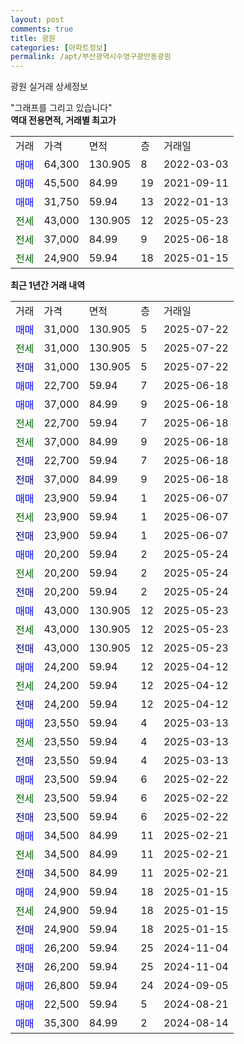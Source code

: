 ```yaml
---
layout: post
comments: true
title: 광원
categories: [아파트정보]
permalink: /apt/부산광역시수영구광안동광원
---
```


광원 실거래 상세정보

<script type="text/javascript">
  google.charts.load('current', {'packages':['line', 'corechart']});
  google.charts.setOnLoadCallback(drawChart);

  function drawChart() {
    var data = new google.visualization.DataTable();
    data.addColumn('date', '거래일');
    data.addColumn('number', "매매");
    data.addColumn('number', "전세");
    data.addColumn('number', "전매");

    data.addRows([[new Date(Date.parse("2025-07-22")), 31000, null, null], [new Date(Date.parse("2025-07-22")), null, 31000, null], [new Date(Date.parse("2025-07-22")), null, null, 31000], [new Date(Date.parse("2025-06-18")), 22700, null, null], [new Date(Date.parse("2025-06-18")), 37000, null, null], [new Date(Date.parse("2025-06-18")), null, 22700, null], [new Date(Date.parse("2025-06-18")), null, 37000, null], [new Date(Date.parse("2025-06-18")), null, null, 22700], [new Date(Date.parse("2025-06-18")), null, null, 37000], [new Date(Date.parse("2025-06-07")), 23900, null, null], [new Date(Date.parse("2025-06-07")), null, 23900, null], [new Date(Date.parse("2025-06-07")), null, null, 23900], [new Date(Date.parse("2025-05-24")), 20200, null, null], [new Date(Date.parse("2025-05-24")), null, 20200, null], [new Date(Date.parse("2025-05-24")), null, null, 20200], [new Date(Date.parse("2025-05-23")), 43000, null, null], [new Date(Date.parse("2025-05-23")), null, 43000, null], [new Date(Date.parse("2025-05-23")), null, null, 43000], [new Date(Date.parse("2025-04-12")), 24200, null, null], [new Date(Date.parse("2025-04-12")), null, 24200, null], [new Date(Date.parse("2025-04-12")), null, null, 24200], [new Date(Date.parse("2025-03-13")), 23550, null, null], [new Date(Date.parse("2025-03-13")), null, 23550, null], [new Date(Date.parse("2025-03-13")), null, null, 23550], [new Date(Date.parse("2025-02-22")), 23500, null, null], [new Date(Date.parse("2025-02-22")), null, 23500, null], [new Date(Date.parse("2025-02-22")), null, null, 23500], [new Date(Date.parse("2025-02-21")), 34500, null, null], [new Date(Date.parse("2025-02-21")), null, 34500, null], [new Date(Date.parse("2025-02-21")), null, null, 34500], [new Date(Date.parse("2025-01-15")), 24900, null, null], [new Date(Date.parse("2025-01-15")), null, 24900, null], [new Date(Date.parse("2025-01-15")), null, null, 24900], [new Date(Date.parse("2024-11-04")), 26200, null, null], [new Date(Date.parse("2024-11-04")), null, null, 26200], [new Date(Date.parse("2024-09-05")), 26800, null, null], [new Date(Date.parse("2024-08-21")), 22500, null, null], [new Date(Date.parse("2024-08-14")), 35300, null, null]]);

    var options = {
      hAxis: {
        format: 'yyyy/MM/dd'
      },    
      lineWidth: 0,
      pointsVisible: true,    
      title: '최근 1년간 유형별 실거래가 분포',
      legend: { position: 'bottom' }
    };

    var formatter = new google.visualization.NumberFormat({pattern:'###,###'} );
    formatter.format(data, 1);
    formatter.format(data, 2);
    
    setTimeout(function() {
        var chart = new google.visualization.LineChart(document.getElementById('columnchart_material'));
        chart.draw(data, (options));
        document.getElementById('loading').style.display = 'none';
    }, 200);
  }
</script>


<div id="loading" style="z-index:20; display: block; margin-left: 0px">"그래프를 그리고 있습니다"</div>
<div id="columnchart_material" style="width: 95%; margin-left: 0px; display: block"></div>
<!-- contents start -->
<b>역대 전용면적, 거래별 최고가</b>
<table class="sortable">
    <tr>
      <td>거래</td>
      <td>가격</td>
      <td>면적</td>
      <td>층</td>
      <td>거래일</td>
    </tr>
        <tr>
          <td><a style="color: blue">매매</a></td>
          <td>64,300</td>
          <td>130.905</td>
          <td>8</td>
          <td>2022-03-03</td>
        </tr>            <tr>
          <td><a style="color: blue">매매</a></td>
          <td>45,500</td>
          <td>84.99</td>
          <td>19</td>
          <td>2021-09-11</td>
        </tr>            <tr>
          <td><a style="color: blue">매매</a></td>
          <td>31,750</td>
          <td>59.94</td>
          <td>13</td>
          <td>2022-01-13</td>
        </tr>        
        <tr>
              <td><a style="color: darkgreen">전세</a></td>
              <td>43,000</td>
              <td>130.905</td>
              <td>12</td>
              <td>2025-05-23</td>
            </tr>            <tr>
              <td><a style="color: darkgreen">전세</a></td>
              <td>37,000</td>
              <td>84.99</td>
              <td>9</td>
              <td>2025-06-18</td>
            </tr>            <tr>
              <td><a style="color: darkgreen">전세</a></td>
              <td>24,900</td>
              <td>59.94</td>
              <td>18</td>
              <td>2025-01-15</td>
            </tr>        
    
</table>

<b>최근 1년간 거래 내역</b>

<table class="sortable">
    <tr>
      <td>거래</td>
      <td>가격</td>
      <td>면적</td>
      <td>층</td>
      <td>거래일</td>
    </tr>
    <tr>
      <td><a style="color: blue">매매</a></td>
      <td>31,000</td>
      <td>130.905</td>
      <td>5</td>
      <td>2025-07-22</td>
    </tr>          <tr>
      <td><a style="color: darkgreen">전세</a></td>
      <td>31,000</td>
      <td>130.905</td>
      <td>5</td>
      <td>2025-07-22</td>
    </tr>          <tr>
      <td><a style="color: darkblue">전매</a></td>
      <td>31,000</td>
      <td>130.905</td>
      <td>5</td>
      <td>2025-07-22</td>
    </tr>          <tr>
      <td><a style="color: blue">매매</a></td>
      <td>22,700</td>
      <td>59.94</td>
      <td>7</td>
      <td>2025-06-18</td>
    </tr>          <tr>
      <td><a style="color: blue">매매</a></td>
      <td>37,000</td>
      <td>84.99</td>
      <td>9</td>
      <td>2025-06-18</td>
    </tr>          <tr>
      <td><a style="color: darkgreen">전세</a></td>
      <td>22,700</td>
      <td>59.94</td>
      <td>7</td>
      <td>2025-06-18</td>
    </tr>          <tr>
      <td><a style="color: darkgreen">전세</a></td>
      <td>37,000</td>
      <td>84.99</td>
      <td>9</td>
      <td>2025-06-18</td>
    </tr>          <tr>
      <td><a style="color: darkblue">전매</a></td>
      <td>22,700</td>
      <td>59.94</td>
      <td>7</td>
      <td>2025-06-18</td>
    </tr>          <tr>
      <td><a style="color: darkblue">전매</a></td>
      <td>37,000</td>
      <td>84.99</td>
      <td>9</td>
      <td>2025-06-18</td>
    </tr>          <tr>
      <td><a style="color: blue">매매</a></td>
      <td>23,900</td>
      <td>59.94</td>
      <td>1</td>
      <td>2025-06-07</td>
    </tr>          <tr>
      <td><a style="color: darkgreen">전세</a></td>
      <td>23,900</td>
      <td>59.94</td>
      <td>1</td>
      <td>2025-06-07</td>
    </tr>          <tr>
      <td><a style="color: darkblue">전매</a></td>
      <td>23,900</td>
      <td>59.94</td>
      <td>1</td>
      <td>2025-06-07</td>
    </tr>          <tr>
      <td><a style="color: blue">매매</a></td>
      <td>20,200</td>
      <td>59.94</td>
      <td>2</td>
      <td>2025-05-24</td>
    </tr>          <tr>
      <td><a style="color: darkgreen">전세</a></td>
      <td>20,200</td>
      <td>59.94</td>
      <td>2</td>
      <td>2025-05-24</td>
    </tr>          <tr>
      <td><a style="color: darkblue">전매</a></td>
      <td>20,200</td>
      <td>59.94</td>
      <td>2</td>
      <td>2025-05-24</td>
    </tr>          <tr>
      <td><a style="color: blue">매매</a></td>
      <td>43,000</td>
      <td>130.905</td>
      <td>12</td>
      <td>2025-05-23</td>
    </tr>          <tr>
      <td><a style="color: darkgreen">전세</a></td>
      <td>43,000</td>
      <td>130.905</td>
      <td>12</td>
      <td>2025-05-23</td>
    </tr>          <tr>
      <td><a style="color: darkblue">전매</a></td>
      <td>43,000</td>
      <td>130.905</td>
      <td>12</td>
      <td>2025-05-23</td>
    </tr>          <tr>
      <td><a style="color: blue">매매</a></td>
      <td>24,200</td>
      <td>59.94</td>
      <td>12</td>
      <td>2025-04-12</td>
    </tr>          <tr>
      <td><a style="color: darkgreen">전세</a></td>
      <td>24,200</td>
      <td>59.94</td>
      <td>12</td>
      <td>2025-04-12</td>
    </tr>          <tr>
      <td><a style="color: darkblue">전매</a></td>
      <td>24,200</td>
      <td>59.94</td>
      <td>12</td>
      <td>2025-04-12</td>
    </tr>          <tr>
      <td><a style="color: blue">매매</a></td>
      <td>23,550</td>
      <td>59.94</td>
      <td>4</td>
      <td>2025-03-13</td>
    </tr>          <tr>
      <td><a style="color: darkgreen">전세</a></td>
      <td>23,550</td>
      <td>59.94</td>
      <td>4</td>
      <td>2025-03-13</td>
    </tr>          <tr>
      <td><a style="color: darkblue">전매</a></td>
      <td>23,550</td>
      <td>59.94</td>
      <td>4</td>
      <td>2025-03-13</td>
    </tr>          <tr>
      <td><a style="color: blue">매매</a></td>
      <td>23,500</td>
      <td>59.94</td>
      <td>6</td>
      <td>2025-02-22</td>
    </tr>          <tr>
      <td><a style="color: darkgreen">전세</a></td>
      <td>23,500</td>
      <td>59.94</td>
      <td>6</td>
      <td>2025-02-22</td>
    </tr>          <tr>
      <td><a style="color: darkblue">전매</a></td>
      <td>23,500</td>
      <td>59.94</td>
      <td>6</td>
      <td>2025-02-22</td>
    </tr>          <tr>
      <td><a style="color: blue">매매</a></td>
      <td>34,500</td>
      <td>84.99</td>
      <td>11</td>
      <td>2025-02-21</td>
    </tr>          <tr>
      <td><a style="color: darkgreen">전세</a></td>
      <td>34,500</td>
      <td>84.99</td>
      <td>11</td>
      <td>2025-02-21</td>
    </tr>          <tr>
      <td><a style="color: darkblue">전매</a></td>
      <td>34,500</td>
      <td>84.99</td>
      <td>11</td>
      <td>2025-02-21</td>
    </tr>          <tr>
      <td><a style="color: blue">매매</a></td>
      <td>24,900</td>
      <td>59.94</td>
      <td>18</td>
      <td>2025-01-15</td>
    </tr>          <tr>
      <td><a style="color: darkgreen">전세</a></td>
      <td>24,900</td>
      <td>59.94</td>
      <td>18</td>
      <td>2025-01-15</td>
    </tr>          <tr>
      <td><a style="color: darkblue">전매</a></td>
      <td>24,900</td>
      <td>59.94</td>
      <td>18</td>
      <td>2025-01-15</td>
    </tr>          <tr>
      <td><a style="color: blue">매매</a></td>
      <td>26,200</td>
      <td>59.94</td>
      <td>25</td>
      <td>2024-11-04</td>
    </tr>          <tr>
      <td><a style="color: darkblue">전매</a></td>
      <td>26,200</td>
      <td>59.94</td>
      <td>25</td>
      <td>2024-11-04</td>
    </tr>          <tr>
      <td><a style="color: blue">매매</a></td>
      <td>26,800</td>
      <td>59.94</td>
      <td>24</td>
      <td>2024-09-05</td>
    </tr>          <tr>
      <td><a style="color: blue">매매</a></td>
      <td>22,500</td>
      <td>59.94</td>
      <td>5</td>
      <td>2024-08-21</td>
    </tr>          <tr>
      <td><a style="color: blue">매매</a></td>
      <td>35,300</td>
      <td>84.99</td>
      <td>2</td>
      <td>2024-08-14</td>
    </tr>      </table>
<!-- contents end -->    

